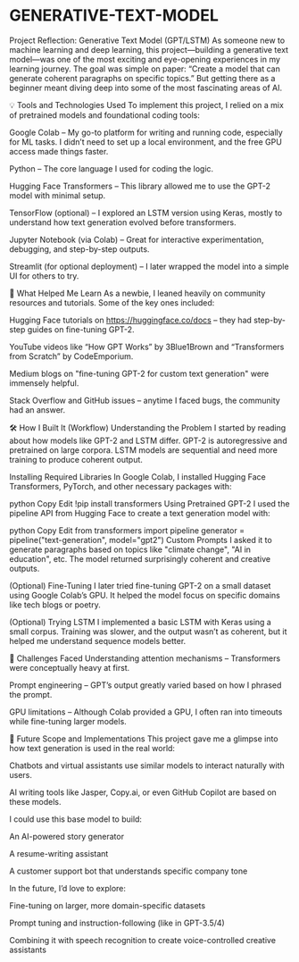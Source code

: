 # GENERATIVE-TEXT-MODEL


Project Reflection: Generative Text Model (GPT/LSTM)
As someone new to machine learning and deep learning, this project—building a generative text model—was one of the most exciting and eye-opening experiences in my learning journey. The goal was simple on paper: “Create a model that can generate coherent paragraphs on specific topics.” But getting there as a beginner meant diving deep into some of the most fascinating areas of AI.

💡 Tools and Technologies Used
To implement this project, I relied on a mix of pretrained models and foundational coding tools:

Google Colab – My go-to platform for writing and running code, especially for ML tasks. I didn’t need to set up a local environment, and the free GPU access made things faster.

Python – The core language I used for coding the logic.

Hugging Face Transformers – This library allowed me to use the GPT-2 model with minimal setup.

TensorFlow (optional) – I explored an LSTM version using Keras, mostly to understand how text generation evolved before transformers.

Jupyter Notebook (via Colab) – Great for interactive experimentation, debugging, and step-by-step outputs.

Streamlit (for optional deployment) – I later wrapped the model into a simple UI for others to try.

🧠 What Helped Me Learn
As a newbie, I leaned heavily on community resources and tutorials. Some of the key ones included:

Hugging Face tutorials on https://huggingface.co/docs – they had step-by-step guides on fine-tuning GPT-2.

YouTube videos like “How GPT Works” by 3Blue1Brown and “Transformers from Scratch” by CodeEmporium.

Medium blogs on "fine-tuning GPT-2 for custom text generation" were immensely helpful.

Stack Overflow and GitHub issues – anytime I faced bugs, the community had an answer.

🛠️ How I Built It (Workflow)
Understanding the Problem
I started by reading about how models like GPT-2 and LSTM differ. GPT-2 is autoregressive and pretrained on large corpora. LSTM models are sequential and need more training to produce coherent output.

Installing Required Libraries
In Google Colab, I installed Hugging Face Transformers, PyTorch, and other necessary packages with:

python
Copy
Edit
!pip install transformers
Using Pretrained GPT-2
I used the pipeline API from Hugging Face to create a text generation model with:

python
Copy
Edit
from transformers import pipeline
generator = pipeline("text-generation", model="gpt2")
Custom Prompts
I asked it to generate paragraphs based on topics like "climate change", "AI in education", etc. The model returned surprisingly coherent and creative outputs.

(Optional) Fine-Tuning
I later tried fine-tuning GPT-2 on a small dataset using Google Colab’s GPU. It helped the model focus on specific domains like tech blogs or poetry.

(Optional) Trying LSTM
I implemented a basic LSTM with Keras using a small corpus. Training was slower, and the output wasn’t as coherent, but it helped me understand sequence models better.

💭 Challenges Faced
Understanding attention mechanisms – Transformers were conceptually heavy at first.

Prompt engineering – GPT’s output greatly varied based on how I phrased the prompt.

GPU limitations – Although Colab provided a GPU, I often ran into timeouts while fine-tuning larger models.

🌱 Future Scope and Implementations
This project gave me a glimpse into how text generation is used in the real world:

Chatbots and virtual assistants use similar models to interact naturally with users.

AI writing tools like Jasper, Copy.ai, or even GitHub Copilot are based on these models.

I could use this base model to build:

An AI-powered story generator

A resume-writing assistant

A customer support bot that understands specific company tone

In the future, I’d love to explore:

Fine-tuning on larger, more domain-specific datasets

Prompt tuning and instruction-following (like in GPT-3.5/4)

Combining it with speech recognition to create voice-controlled creative assistants

